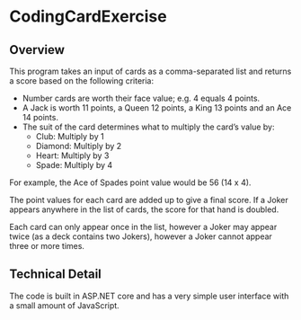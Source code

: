 # CodingCardExercise

## Overview
This program takes an input of cards as a comma-separated list and returns a score based on the following criteria:
- Number cards are worth their face value; e.g. 4 equals 4 points.
- A Jack is worth 11 points, a Queen 12 points, a King 13 points and an Ace 14 points.
- The suit of the card determines what to multiply the card’s value by:
  - Club: Multiply by 1
  - Diamond: Multiply by 2
  - Heart: Multiply by 3
  - Spade: Multiply by 4

For example, the Ace of Spades point value would be 56 (14 x 4).

The point values for each card are added up to give a final score. If a Joker appears anywhere in the
list of cards, the score for that hand is doubled.

Each card can only appear once in the list, however a Joker may appear twice (as a deck contains
two Jokers), however a Joker cannot appear three or more times.

## Technical Detail

The code is built in ASP.NET core and has a very simple user interface with a small amount of JavaScript.
